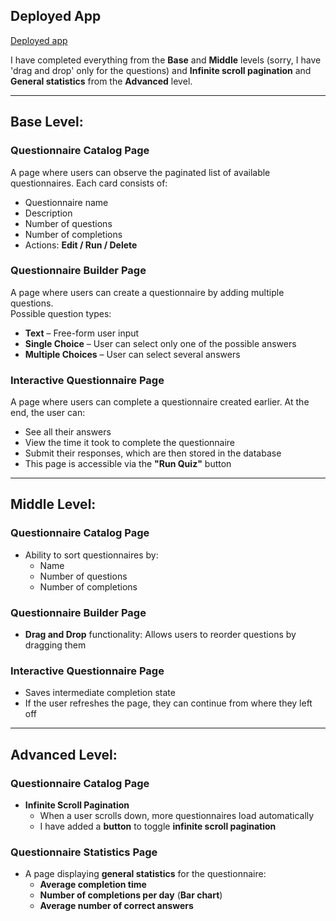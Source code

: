 ## Deployed App
[Deployed app](https://questionnaire-builder-j0pan7mgn-oleksiis-projects-fd6d492c.vercel.app)

I have completed everything from the **Base** and **Middle** levels (sorry, I have 'drag and drop' only for the questions) and **Infinite scroll pagination** and **General statistics** from the **Advanced** level.

---

## Base Level:
### Questionnaire Catalog Page
A page where users can observe the paginated list of available questionnaires. Each card consists of:
- Questionnaire name  
- Description  
- Number of questions  
- Number of completions  
- Actions: **Edit / Run / Delete**

### Questionnaire Builder Page
A page where users can create a questionnaire by adding multiple questions.  
Possible question types:
- **Text** – Free-form user input  
- **Single Choice** – User can select only one of the possible answers  
- **Multiple Choices** – User can select several answers  

### Interactive Questionnaire Page
A page where users can complete a questionnaire created earlier. At the end, the user can:
- See all their answers  
- View the time it took to complete the questionnaire  
- Submit their responses, which are then stored in the database  
- This page is accessible via the **"Run Quiz"** button  

---

## Middle Level:
### Questionnaire Catalog Page
- Ability to sort questionnaires by:  
  - Name  
  - Number of questions  
  - Number of completions  

### Questionnaire Builder Page
- **Drag and Drop** functionality: Allows users to reorder questions by dragging them  

### Interactive Questionnaire Page
- Saves intermediate completion state  
- If the user refreshes the page, they can continue from where they left off  

---

## Advanced Level:
### Questionnaire Catalog Page
- **Infinite Scroll Pagination**  
  - When a user scrolls down, more questionnaires load automatically  
  - I have added a **button** to toggle **infinite scroll pagination**  

### Questionnaire Statistics Page
- A page displaying **general statistics** for the questionnaire:
  - **Average completion time**  
  - **Number of completions per day** (**Bar chart**)  
  - **Average number of correct answers**  
